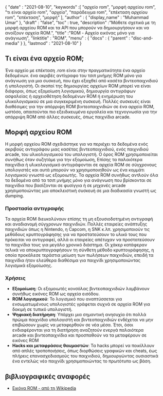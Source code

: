 {
  "date" : "2021-08-10",
  "keywords" :[ "αρχείο rom", "μορφή αρχείου rom", "τι είναι αρχείο rom", "αρχείο", "παράδειγμα rom", "επέκταση αρχείου rom", "επέκταση", "μορφή" ],
  "author" : {
    "display_name" : "Muhammad Umar"
},
  "draft" : "false",
   "toc" : true,
  "description" :"Μάθετε σχετικά με τη μορφή αρχείου ROM και τα API που μπορούν να δημιουργήσουν και να ανοίξουν αρχεία ROM.",
  "title" :"ROM - Αρχείο εικόνας μόνο για ανάγνωση",
  "linktitle" : "ROM",
  "menu" : {
    "docs" : {
      "parent" : "disc-and-media"
}
},
  "lastmod" : "2021-08-10"
}

## Τι είναι ένα αρχείο ROM;
Ένα αρχείο με επέκταση .rom είναι στην πραγματικότητα ένα αρχείο δεδομένων. ένα ακριβές αντίγραφο του τσιπ μνήμης ROM μόνο για ανάγνωση για μια συσκευή, που έχει εξαχθεί από κασέτα βιντεοπαιχνιδιού ή υπολογιστή. Οι σκοποί της δημιουργίας αρχείων ROM μπορεί να είναι διάφοροι, όπως εξομοίωση λογισμικού, δημιουργία αντιγράφων ασφαλείας ή αρχειοθέτηση δεδομένων ROM ή ενημέρωση του υλικολογισμικού σε μια συγκεκριμένη συσκευή. Πολλές συσκευές είναι διαθέσιμες για την απόρριψη ROM βιντεοπαιχνιδιών σε ένα αρχείο ROM, ωστόσο, απαιτούνται πιο εξειδικευμένα εργαλεία και τεχνογνωσία για την απόρριψη ROM από άλλες συσκευές, όπως παιχνίδια arcade.

## Μορφή αρχείου ROM
Η μορφή αρχείου ROM σχεδιάστηκε για να περιέχει τα δεδομένα ενός ακριβούς αντιγράφου μιας κασέτας βιντεοπαιχνιδιού, ενός παιχνιδιού arcade, του υλικολογισμικού του υπολογιστή. Ο όρος ROM χρησιμοποιείται συνήθως όταν συζητάμε για την εξομοίωση, Επίσης τα παλαιότερα παιχνίδια ή υλικολογισμικό αντιγράφονται σε αρχεία ROM σε σύγχρονους υπολογιστές και αυτά μπορούν να χρησιμοποιηθούν ως ένα κομμάτι λογισμικού γνωστό ως εξομοιωτής. Τα αρχεία ROM συνήθως αντλούν όλα τα δεδομένα από τα τσιπ μνήμης μόνο για ανάγνωση που βρίσκονται σε παιχνίδια που βασίζονται σε φυσίγγια ή σε μηχανές arcade χρησιμοποιώντας μια αποκλειστική συσκευή σε μια διαδικασία γνωστή ως dumping.
### Προστασία αντιγραφής
Τα αρχεία ROM διευκολύνουν επίσης τη μη εξουσιοδοτημένη αντιγραφή και αναδιανομή σύγχρονων παιχνιδιών. Πολλές εταιρείες ανάπτυξης παιχνιδιών όπως η Nintendo, η Capcom, η SNK κ.λπ. χρησιμοποιούν τις μεθόδους κρυπτογράφησης για να προστατεύσουν το υλικό τους που πρόκειται να αντιγραφεί, αλλά οι εταιρείες απέτυχαν να προστατεύσουν τα παιχνίδια τους για μεγάλο χρονικό διάστημα. Οι χάκερ κατάφεραν τελικά να αποκρυπτογραφήσουν τη σύνθετη μέθοδο κρυπτογράφησης, η οποία προκάλεσε τεράστια μείωση των πωλήσεων παιχνιδιών, επειδή τα παιχνίδια ήταν ελεύθερα διαθέσιμα για παιχνίδι χρησιμοποιώντας λογισμικά εξομοίωσης.
### Χρήσεις
- **Εξομοίωση**: Οι εξομοιωτές κονσόλας βιντεοπαιχνιδιών λαμβάνουν συνήθως εικόνες ROM ως αρχεία εισόδου.
- **ROM λογισμικού**: Το λογισμικό που αναπτύσσεται για ενσωματωμένους υπολογιστές γράφεται συχνά σε αρχεία ROM για δοκιμή σε τυπικό υπολογιστή.
- **Ψηφιακή διατήρηση**: Υπάρχει μια σημαντική ανησυχία ότι πολλά πρώιμα παιχνίδια υπολογιστή και βιντεοπαιχνιδιών ενδέχεται να μην επιβιώσουν χωρίς να μεταφερθούν σε νέα μέσα. Έτσι, όσοι ενδιαφέρονται για τη διατήρηση αναζητούν ενεργά παλαιότερα arcade και βιντεοπαιχνίδια και προσπαθούν να τα μεταφέρουν σε εικόνες ROM
- **Hacks και μεταφράσεις θαυμαστών**: Τα hacks μπορεί να ποικίλλουν από απλές τροποποιήσεις, όπως διορθώσεις γραφικών και cheats, έως πλήρεις επανασχεδιασμούς του παιχνιδιού, δημιουργώντας ουσιαστικά ένα εντελώς νέο παιχνίδι χρησιμοποιώντας το πρωτότυπο ως βάση.



## βιβλιογραφικές αναφορές

* [Εικόνα ROM - από τη Wikipedia](https://en.wikipedia.org/wiki/ROM_image)


